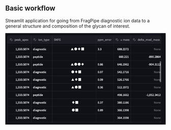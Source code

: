 ## Basic workflow

Streamlit application for going from FragPipe diagnostic ion data to a general structure and composition of the glycan of interest.

![GlycanElucidator example](../img/glyco_elucidator_example.png "GlycanElucidator example")
